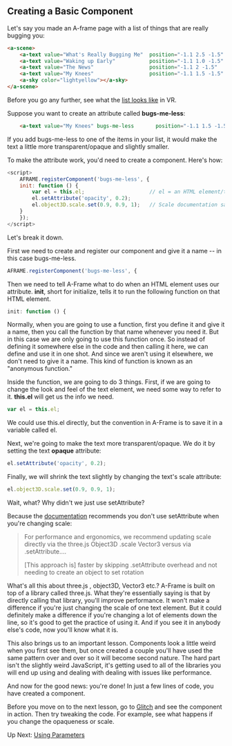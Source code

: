 ﻿## Creating a Basic Component

Let's say you made an A-frame page with a list of things that are really bugging you:

```html
<a-scene>
    <a-text value="What's Really Bugging Me"  position="-1.1 2.5 -1.5" color="black" font="kelsonsans"></a-text>
    <a-text value="Waking up Early"           position="-1.1 1.0 -1.5" color="red" font="kelsonsans"></a-text>
    <a-text value="The News"                  position="-1.1 2 -1.5"   color="red" font="kelsonsans"></a-text>
    <a-text value="My Knees"                  position="-1.1 1.5 -1.5" color="red" font="kelsonsans"></a-text>
    <a-sky color="lightyellow"></a-sky>
</a-scene>
```

Before you go any further, see what the [list looks like](https://github.com/mr4all/learn-a-frame/blob/master/coding/components/code/00-whats-bugging-me.html) in VR.

Suppose you want to create an attribute called **bugs-me-less**:

```HTML
    <a-text value="My Knees" bugs-me-less       position="-1.1 1.5 -1.5" color="red" font="kelsonsans"></a-text>
```

If you add bugs-me-less to one of the items in your list, it would make the text a little more transparent/opaque and slightly smaller.

To make the attribute work, you'd need to create a component. Here's how:

```js
<script>
    AFRAME.registerComponent('bugs-me-less', {
    init: function () {
        var el = this.el;                     // el = an HTML element/tag that's using this component
        el.setAttribute('opacity', 0.2);
        el.object3D.scale.set(0.9, 0.9, 1);   // Scale documentation says this is much faster than using setAttribute
    }
    });
</script>
```

Let's break it down.

First we need to create and register our component and give it a name -- in this case bugs-me-less.

```js
AFRAME.registerComponent('bugs-me-less', {
```
Then we need to tell A-Frame what to do when an HTML element uses our attribute. **init**, short for initialize, tells it to run the following function on that HTML element.

```js
init: function () {
```
Normally, when you are going to use a function, first you define it and give it a name, then you call the function by that name whenever you need it. But in this case we are only going to use this function once. So instead of defining it somewhere else in the code and then calling it here, we can define and use it in one shot. And since we aren't using it elsewhere, we don't need to give it a name. This kind of function is known as an "anonymous function."

Inside the function, we are going to do 3 things. First, if we are going to change the look and feel of the text element, we need some way to refer to it.  **this.el** will get us the info we need.

```js
var el = this.el;
```

We could use this.el directly, but the convention in A-Frame is to save it in a variable called el.

Next, we're going to make the text more transparent/opaque. We do it by setting the text **opaque** attribute:

```js
el.setAttribute('opacity', 0.2);
```

Finally, we will shrink the text slightly by changing the text's scale attribute:

```js
el.object3D.scale.set(0.9, 0.9, 1);
```

Wait, what? Why didn't we just use setAttribute?

Because the [documentation](https://github.com/aframevr/aframe/blob/master/docs/components/scale.md) recommends you don't use setAttribute when you're changing scale:

> For performance and ergonomics, we recommend updating scale directly via the three.js Object3D .scale Vector3 versus via .setAttribute....
>
> [This approach is] faster by skipping .setAttribute overhead and not needing to create an object to set rotation

What's all this about three.js , object3D, Vector3  etc.?  A-Frame is built on top of a library called three.js. What they're essentially saying is that by directly calling that library, you'll improve performance. It won't make a difference if you're just changing the scale of one text element. But it could definitely make a difference if you're changing a lot of elements down the line, so it's good to get the practice of using it. And if you see it in anybody else's code, now you'll know what it is.

This also brings us to an important lesson. Components look a little weird when you first see them, but once created a couple you'll have used the same pattern over and over so it will become second nature. The hard part isn't the slightly weird JavaScript, it's getting used to all of the libraries you will end up using and dealing with dealing with issues like performance.

And now for the good news: you're done! In just a few lines of code, you have created a component.

Before you move on to the next lesson, go to [Glitch]() and see the component in action. Then try tweaking the code. For example, see what happens if you change the opaqueness or scale.

Up Next: [Using Parameters](20-parameters.html)